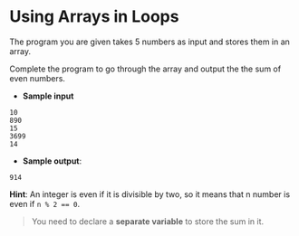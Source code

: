 # Using Arrays in Loops

The program you are given takes 5 numbers as input and stores them in an array.

Complete the program to go through the array and output the the sum of even numbers.

- **Sample input**
```
10
890
15
3699
14
```

- **Sample output**:  
```
914
```

**Hint**: An integer is even if it is divisible by two, so it means that n number is even if `n % 2 == 0`.

>You need to declare a **separate variable** to store the sum in it.

